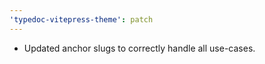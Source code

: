```yaml
---
'typedoc-vitepress-theme': patch
---
```


- Updated anchor slugs to correctly handle all use-cases.
